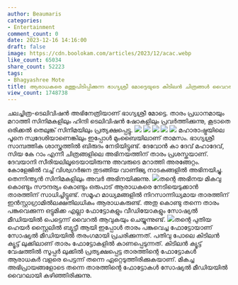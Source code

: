 ```yaml
---
author: Beaumaris
categories:
- Entertainment
comment_count: 0
date: 2023-12-16 14:16:00
draft: false
image: https://cdn.boolokam.com/articles/2023/12/acac.webp
like_count: 65034
share_count: 52223
tags:
- Bhagyashree Mote
title: ആരാധകരെ മത്തുപിടിപ്പിക്കുന്ന ഭാഗ്യശ്രീ മോട്ടെയുടെ കിടിലൻ ചിത്രങ്ങൾ വൈറൽ
view_count: 1748738
---
```


ചലച്ചിത്ര-ടെലിവിഷൻ അഭിനേത്രിയാണ് ഭാഗ്യശ്രീ മോട്ടെ. താരം പ്രധാനമായും മറാത്തി സിനിമകളിലും ഹിന്ദി ടെലിവിഷൻ ഷോകളിലും പ്രവർത്തിക്കുന്നു, കൂടാതെ ഒരിക്കൽ തെലുങ്ക് സിനിമയിലും പ്രത്യക്ഷപ്പെട്ടു. ![](https://cdn.boolokam.com/articles/2023/12/acac.webp) ![](https://cdn.boolokam.com/articles/2023/12/acccccc.webp) ![](https://cdn.boolokam.com/articles/2023/12/Bhagyashree-Mote.jpg) ![](https://cdn.boolokam.com/articles/2023/12/eee-1.jpg) ![](https://cdn.boolokam.com/articles/2023/12/wwwf.webp) മഹാരാഷ്ട്രയിലെ പൂനെ സ്വദേശിയാണെങ്കിലും ഇപ്പോൾ മുംബൈയിലാണ് താമസം. ഭാഗ്യശ്രീ സാമ്പത്തിക ശാസ്ത്രത്തിൽ ബിരുദം നേടിയിട്ടുണ്ട്. ദേവോൻ കാ ദേവ് മഹാദേവ്, സിയ കേ റാം എന്നീ ചിത്രങ്ങളിലെ അഭിനയത്തിന് താരം പ്രശസ്തയാണ്. ദേവയാനി സീരിയലിലൂടെയായിരുന്നു അവരുടെ മറാത്തി അരങ്ങേറ്റം. കോളേജിൽ വച്ച് വിശ്വഗർജന തുടങ്ങിയ വാണിജ്യ നാടകങ്ങളിൽ അഭിനയിച്ചു. തെന്നിന്ത്യൻ സിനിമകളിലും അവർ അഭിനയിക്കുന്നു. ![](https://cdn.boolokam.com/articles/2023/12/9vc9hxc33ewb1.jpg)തന്റെ അഭിനയ മികവു കൊണ്ടും സൗന്ദര്യം കൊണ്ടും ഒരുപാട് ആരാധകരെ നേടിയെടുക്കാൻ താരത്തിന് സാധിച്ചിട്ടുണ്ട്. സമൂഹ മാധ്യമങ്ങളിൽ നിറസാന്നിധ്യമായ താരത്തിന് ഇൻസ്റ്റാഗ്രാമിൽലക്ഷതിലധികം ആരാധകരുണ്ട്. അതു കൊണ്ടു തന്നെ താരം പങ്കുവെക്കുന്ന ഒട്ടുമിക്ക എല്ലാ ഫോട്ടോകളും വീഡിയോകളും സോഷ്യൽ മീഡിയയിൽ പെട്ടെന്ന് വൈറൽ ആവുകയും ചെയ്യുന്നുണ്ട്. ![](https://cdn.boolokam.com/articles/2023/12/xc.jpg)തന്റെ പുതിയ ഹെയർ സ്റ്റൈലിൽ ബ്യുട്ടീ ആയി ഇപ്പോൾ താരം പങ്കുവെച്ച ഫോട്ടോയാണ് സോഷ്യൽ മീഡിയയിൽ തരംഗമായി പ്രചരിക്കുന്നത്. പതിവു പോലെ കിടിലൻ ക്യൂട്ട് ലുക്കിലാണ് താരം ഫോട്ടോകളിൽ കാണപ്പെടുന്നത്. കിടിലൻ ക്യൂട്ട് വേഷത്തിൽ സൂപ്പർ ലുക്കിൽ പ്രത്യക്ഷപ്പെട്ട താരത്തിന്റെ ഫോട്ടോകൾ ആരാധകർ വളരെ പെട്ടന്ന് തന്നെ ഏറ്റെടുത്തിരിക്കുകയാണ്. മികച്ച അഭിപ്രായങ്ങളോടെ തന്നെ താരത്തിന്റെ ഫോട്ടോകൾ സോഷ്യൽ മീഡിയയിൽ വൈറലായി കഴിഞ്ഞിരിക്കുന്നു.